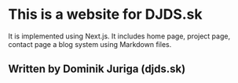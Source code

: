 # This is a website for DJDS.sk
It is implemented using Next.js. It includes home page, project page, contact page a blog system using Markdown files.

## Written by Dominik Juriga (djds.sk)